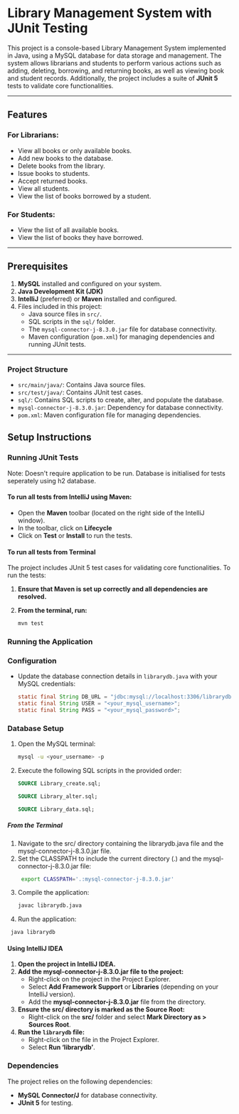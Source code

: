 # Library Management System with JUnit Testing

This project is a console-based Library Management System implemented in Java, using a MySQL database for data storage and management. The system allows librarians and students to perform various actions such as adding, deleting, borrowing, and returning books, as well as viewing book and student records. Additionally, the project includes a suite of **JUnit 5** tests to validate core functionalities.

---

## Features

### For Librarians:
- View all books or only available books.
- Add new books to the database.
- Delete books from the library.
- Issue books to students.
- Accept returned books.
- View all students.
- View the list of books borrowed by a student.

### For Students:
- View the list of all available books.
- View the list of books they have borrowed.

---

## Prerequisites

1. **MySQL** installed and configured on your system.
2. **Java Development Kit (JDK)**
3. **IntelliJ** (preferred) or **Maven** installed and configured.
4. Files included in this project:
    - Java source files in `src/`.
    - SQL scripts in the `sql/` folder.
    - The `mysql-connector-j-8.3.0.jar` file for database connectivity.
    - Maven configuration (`pom.xml`) for managing dependencies and running JUnit tests.

---

### Project Structure

- `src/main/java/`: Contains Java source files.
- `src/test/java/`: Contains JUnit test cases.
- `sql/`: Contains SQL scripts to create, alter, and populate the database.
- `mysql-connector-j-8.3.0.jar`: Dependency for database connectivity.
- `pom.xml`: Maven configuration file for managing dependencies.


## Setup Instructions

### Running JUnit Tests

Note: Doesn't require application to be run. Database is initialised for tests seperately using h2 database.

#### To run all tests from IntelliJ using Maven:

- Open the **Maven** toolbar (located on the right side of the IntelliJ window).
- In the toolbar, click on **Lifecycle**
- Click on **Test** or **Install** to run the tests.

#### To run all tests from Terminal

The project includes JUnit 5 test cases for validating core functionalities. To run the tests:

1. **Ensure that Maven is set up correctly and all dependencies are resolved.**
2. **From the terminal, run:**

   ```bash
   mvn test
   ```

### Running the Application

### Configuration

- Update the database connection details in `librarydb.java` with your MySQL credentials:

   ```java
   static final String DB_URL = "jdbc:mysql://localhost:3306/librarydb";
   static final String USER = "<your_mysql_username>";
   static final String PASS = "<your_mysql_password>";
    ```
### Database Setup

1. Open the MySQL terminal:
   ```bash
   mysql -u <your_username> -p
    ```
2. Execute the following SQL scripts in the provided order:
    ```sql
    SOURCE Library_create.sql;
    
    SOURCE Library_alter.sql;
    
    SOURCE Library_data.sql;
   ```

##### From the Terminal

1.	Navigate to the src/ directory containing the librarydb.java file and the mysql-connector-j-8.3.0.jar file.
2.  Set the CLASSPATH to include the current directory (.) and the mysql-connector-j-8.3.0.jar file:
    ``` bash
     export CLASSPATH='.:mysql-connector-j-8.3.0.jar'
    ```
3. Compile the application:
    ``` bash
    javac librarydb.java
    ```
4.	Run the application:
   ``` bash   
    java librarydb
   ```

#### Using IntelliJ IDEA

1. **Open the project in IntelliJ IDEA.**
2. **Add the mysql-connector-j-8.3.0.jar file to the project:**
    - Right-click on the project in the Project Explorer.
    - Select **Add Framework Support** or **Libraries** (depending on your IntelliJ version).
    - Add the **mysql-connector-j-8.3.0.jar** file from the directory.
3. **Ensure the src/ directory is marked as the Source Root:**
    - Right-click on the **src/** folder and select **Mark Directory as > Sources Root**.
4. **Run the `librarydb` file:**
    - Right-click on the file in the Project Explorer.
    - Select **Run ‘librarydb’**.

### Dependencies

The project relies on the following dependencies:
- **MySQL Connector/J** for database connectivity.
- **JUnit 5** for testing.
